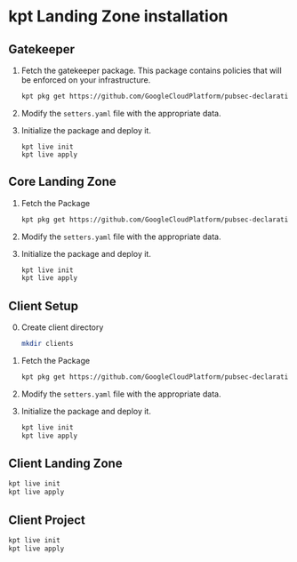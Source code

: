# kpt Landing Zone installation

## Gatekeeper

1. Fetch the gatekeeper package. This package contains policies that will be enforced on your infrastructure.

   ```bash
   kpt pkg get https://github.com/GoogleCloudPlatform/pubsec-declarative-toolkit.git/solutions/gatekeeper-policies@<VERSION>
   ```

2. Modify the `setters.yaml` file with the appropriate data.

3. Initialize the package and deploy it.

   ```
   kpt live init
   kpt live apply
   ```

## Core Landing Zone

1. Fetch the Package

   ```bash
   kpt pkg get https://github.com/GoogleCloudPlatform/pubsec-declarative-toolkit.git/solutions/core-landing-zone@<VERSION>
   ```

2. Modify the `setters.yaml` file with the appropriate data.

3. Initialize the package and deploy it.

   ```bash
   kpt live init
   kpt live apply
   ```

## Client Setup

0. Create client directory
   
   ```bash
   mkdir clients
   ```

1. Fetch the Package

   ```bash
   kpt pkg get https://github.com/GoogleCloudPlatform/pubsec-declarative-toolkit.git/solutions/client-setup@<VERSION> ./clients/<client name>
   ```

2. Modify the `setters.yaml` file with the appropriate data.

3. Initialize the package and deploy it.

   ```bash
   kpt live init
   kpt live apply
   ```

## Client Landing Zone

```bash
kpt live init
kpt live apply
```

## Client Project

```bash
kpt live init
kpt live apply
```